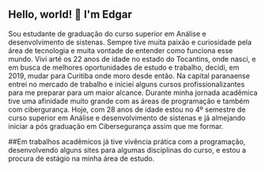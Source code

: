 ## Hello, world! 👋 I'm Edgar

<!--
**Edgar-Costa010/Edgar-Costa010** is a ✨ _special_ ✨ repository because its `README.md` (this file) appears on your GitHub profile.

Here are some ideas to get you started:
- 🔭 I’m currently working on ...
- 🌱 I’m currently learning ...
- 👯 I’m looking to collaborate on ...
- 🤔 I’m looking for help with ...
- 💬 Ask me about ...
- 📫 How to reach me: ...
- 😄 Pronouns: ...
- ⚡ Fun fact: ...
-->
 <!-- <link rel="stylesheet" type='text/css' href="https://cdn.jsdelivr.net/gh/devicons/devicon@latest/devicon.min.css" /> 
 <i class="devicon-cloudflareworkers-plain"></i>
 
 
<i class="devicon-docker-plain-wordmark"></i>
-->

 Sou estudante de graduação do curso superior em Análise e desenvolvimento de sistenas.
 Sempre tive muita paixão e curiosidade pela área de tecnologia e muita vontade de entender como funciona esse mundo.
 Vivi arté os 22 anos de idade no estado do Tocantins, onde nasci, e em busca de melhores oportunidades de estudo e trabalho, decidi, em 2019, mudar para Curitiba onde moro desde então. Na capital paranaense entrei no mercado de trabalho e iniciei alguns cursos profissionalizantes para me preparar para um maior alcance. 
 Durante minha jornada acadêmica tive uma afinidade muito grande com as áreas de programação e também com cibergurança. Hoje, com 28 anos de idade estou no 4º semestre de curso superior em Análise e desenvolvimento de sistenas e já almejando iniciar a pós graduação em Cibersegurança assim que me formar.

 ##Em trabalhos acadêmicos já tive vivência prática com a programação, desenvolvendo alguns sites para algumas disciplinas do curso, e estou a procura de estágio na minha área de estudo.
